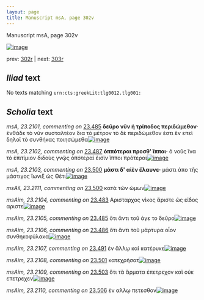 ```yaml
---
layout: page
title: Manuscript msA, page 302v
---
```


Manuscript msA, page 302v

[![image](http://www.homermultitext.org/iipsrv?OBJ=IIP,1.0&FIF=/project/homer/pyramidal/deepzoom/hmt/vaimg/2017a/VA302VN_0804.tif&WID=100&CVT=JPEG)](http://www.homermultitext.org/ict2/?urn=urn:cite2:hmt:vaimg.2017a:VA302VN_0804)

prev:  [302r](../302r) | next:  [303r](../303r)

## *Iliad* text

No texts matching `urn:cts:greekLit:tlg0012.tlg001:`

## *Scholia* text

*msA, 23.2101, commenting on* [23.485](#23.485)  <a id="msA_23.2101"/> **δεῦρο νῦν ἡ τρίποδος περιδώμεθον·** ἐνθάδε τὸ νῦν συσταλτέον δια τὸ μέτρον τὸ δὲ περιδώμεθον ἐστι ἓν επεὶ δηλοῖ τὸ συνθήκας ποιησώμεθα[![image](http://www.homermultitext.org/iipsrv?OBJ=IIP,1.0&FIF=/project/homer/pyramidal/deepzoom/hmt/vaimg/2017a/VA302VN_0804.tif&RGN=0.211,0.2825,0.213,0.0721&WID=1000&CVT=JPEG)](http://www.homermultitext.org/ict2/?urn=urn:cite2:hmt:vaimg.2017a:VA302VN_0804@0.211,0.2825,0.213,0.0721)

*msA, 23.2102, commenting on* [23.487](#23.487)  <a id="msA_23.2102"/> **ὁππότεραι προσθ' ἵπποι·** ὁ νοῦς ἵνα τὸ ἐπιτίμιον διδοὺς γνῷς ὁπότεραί ἐισὶν ἵπποι πρότεραι[![image](http://www.homermultitext.org/iipsrv?OBJ=IIP,1.0&FIF=/project/homer/pyramidal/deepzoom/hmt/vaimg/2017a/VA302VN_0804.tif&RGN=0.219,0.3449,0.211,0.0481&WID=1000&CVT=JPEG)](http://www.homermultitext.org/ict2/?urn=urn:cite2:hmt:vaimg.2017a:VA302VN_0804@0.219,0.3449,0.211,0.0481)

*msA, 23.2103, commenting on* [23.500](#23.500)  <a id="msA_23.2103"/> **μάστι δ' αἰὲν ἔλαυνε·** μάστι ἀπο τῆς μάστιγος ϊωνιξ ὡς Θέτι[![image](http://www.homermultitext.org/iipsrv?OBJ=IIP,1.0&FIF=/project/homer/pyramidal/deepzoom/hmt/vaimg/2017a/VA302VN_0804.tif&RGN=0.216,0.3794,0.219,0.0353&WID=1000&CVT=JPEG)](http://www.homermultitext.org/ict2/?urn=urn:cite2:hmt:vaimg.2017a:VA302VN_0804@0.216,0.3794,0.219,0.0353)

*msAil, 23.2111, commenting on* [23.500](#23.500)  <a id="msAil_23.2111"/> кαтὰ τῶν ώμων[![image](http://www.homermultitext.org/iipsrv?OBJ=IIP,1.0&FIF=/project/homer/pyramidal/deepzoom/hmt/vaimg/2017a/VA302VN_0804.tif&RGN=0.679,0.5702,0.067,0.0225&WID=1000&CVT=JPEG)](http://www.homermultitext.org/ict2/?urn=urn:cite2:hmt:vaimg.2017a:VA302VN_0804@0.679,0.5702,0.067,0.0225)

*msAim, 23.2104, commenting on* [23.483](#23.483)  <a id="msAim_23.2104"/> Αρισταρχος νίκος ἄριστε ὡς εἰδος αριστε[![image](http://www.homermultitext.org/iipsrv?OBJ=IIP,1.0&FIF=/project/homer/pyramidal/deepzoom/hmt/vaimg/2017a/VA302VN_0804.tif&RGN=0.418,0.2487,0.068,0.0541&WID=1000&CVT=JPEG)](http://www.homermultitext.org/ict2/?urn=urn:cite2:hmt:vaimg.2017a:VA302VN_0804@0.418,0.2487,0.068,0.0541)

*msAim, 23.2105, commenting on* [23.485](#23.485)  <a id="msAim_23.2105"/> ὅτι ἄντι τοῦ άγε το δεῦρο[![image](http://www.homermultitext.org/iipsrv?OBJ=IIP,1.0&FIF=/project/homer/pyramidal/deepzoom/hmt/vaimg/2017a/VA302VN_0804.tif&RGN=0.417,0.296,0.068,0.0308&WID=1000&CVT=JPEG)](http://www.homermultitext.org/ict2/?urn=urn:cite2:hmt:vaimg.2017a:VA302VN_0804@0.417,0.296,0.068,0.0308)

*msAim, 23.2106, commenting on* [23.486](#23.486)  <a id="msAim_23.2106"/> ὅτι ἄντι τοῦ μάρτυρα οἷον συνθηκοφύλακα[![image](http://www.homermultitext.org/iipsrv?OBJ=IIP,1.0&FIF=/project/homer/pyramidal/deepzoom/hmt/vaimg/2017a/VA302VN_0804.tif&RGN=0.416,0.3163,0.068,0.0496&WID=1000&CVT=JPEG)](http://www.homermultitext.org/ict2/?urn=urn:cite2:hmt:vaimg.2017a:VA302VN_0804@0.416,0.3163,0.068,0.0496)

*msAim, 23.2107, commenting on* [23.491](#23.491)  <a id="msAim_23.2107"/> ἐν ἄλλῳ καὶ κατέρυκε[![image](http://www.homermultitext.org/iipsrv?OBJ=IIP,1.0&FIF=/project/homer/pyramidal/deepzoom/hmt/vaimg/2017a/VA302VN_0804.tif&RGN=0.417,0.3974,0.068,0.0368&WID=1000&CVT=JPEG)](http://www.homermultitext.org/ict2/?urn=urn:cite2:hmt:vaimg.2017a:VA302VN_0804@0.417,0.3974,0.068,0.0368)

*msAim, 23.2108, commenting on* [23.501](#23.501)  <a id="msAim_23.2108"/> κατεχρήσατ[![image](http://www.homermultitext.org/iipsrv?OBJ=IIP,1.0&FIF=/project/homer/pyramidal/deepzoom/hmt/vaimg/2017a/VA302VN_0804.tif&RGN=0.415,0.5943,0.071,0.027&WID=1000&CVT=JPEG)](http://www.homermultitext.org/ict2/?urn=urn:cite2:hmt:vaimg.2017a:VA302VN_0804@0.415,0.5943,0.071,0.027)

*msAim, 23.2109, commenting on* [23.503](#23.503)  <a id="msAim_23.2109"/> ὅτι τὰ ἄρματα ἐπετρεχον καὶ οὐκ επετρεχεν[![image](http://www.homermultitext.org/iipsrv?OBJ=IIP,1.0&FIF=/project/homer/pyramidal/deepzoom/hmt/vaimg/2017a/VA302VN_0804.tif&RGN=0.411,0.6506,0.077,0.0496&WID=1000&CVT=JPEG)](http://www.homermultitext.org/ict2/?urn=urn:cite2:hmt:vaimg.2017a:VA302VN_0804@0.411,0.6506,0.077,0.0496)

*msAim, 23.2110, commenting on* [23.506](#23.506)  <a id="msAim_23.2110"/> ἐν αλλῳ πετεσθον[![image](http://www.homermultitext.org/iipsrv?OBJ=IIP,1.0&FIF=/project/homer/pyramidal/deepzoom/hmt/vaimg/2017a/VA302VN_0804.tif&RGN=0.4,0.6927,0.086,0.0285&WID=1000&CVT=JPEG)](http://www.homermultitext.org/ict2/?urn=urn:cite2:hmt:vaimg.2017a:VA302VN_0804@0.4,0.6927,0.086,0.0285)